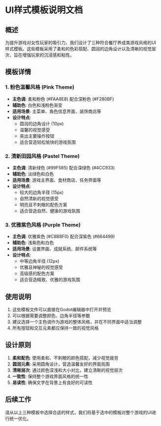 # UI样式模板说明文档

## 概述

为提升游戏对女性玩家的吸引力，我们设计了三种符合餐厅养成类游戏风格的UI样式模板。这些模板采用了柔和的色彩搭配、圆润的边角设计以及清晰的视觉层次，旨在增强玩家的沉浸感和粘性。

## 模板详情

### 1. 粉色温馨风格 (Pink Theme)
- **主色调**: 柔和粉色 (#FAA8E8) 配合深粉色 (#F280BF)
- **辅助色**: 白色和浅粉色渐变
- **适用场景**: 主菜单、角色信息界面、装饰商店等
- **设计特点**: 
  - 圆润的边角设计 (10px)
  - 温馨的视觉感受
  - 突出主要操作按钮
  - 适合营造轻松愉快的游戏氛围

### 2. 清新田园风格 (Pastel Theme)
- **主色调**: 清新绿色 (#99F585) 配合深绿色 (#4CC933)
- **辅助色**: 淡绿色和白色
- **适用场景**: 游戏主界面、食材商店、任务界面等
- **设计特点**:
  - 较大的边角半径 (15px)
  - 自然清新的视觉感受
  - 明亮且不刺眼的配色方案
  - 适合营造自然、健康的游戏氛围

### 3. 优雅紫色风格 (Purple Theme)
- **主色调**: 优雅紫色 (#C8B8F0) 配合深紫色 (#664499)
- **辅助色**: 浅紫色和白色
- **适用场景**: 设置界面、成就系统、邮件系统等
- **设计特点**:
  - 中等边角半径 (12px)
  - 优雅且神秘的视觉感受
  - 高级感的配色方案
  - 适合营造精致、优雅的游戏氛围

## 使用说明

1. 这些模板文件可以直接在Godot编辑器中打开并预览
2. 可以根据需要调整颜色、边角半径等参数
3. 建议选择一个主色调作为游戏的整体风格，并在不同界面中适当调整
4. 所有按钮和交互元素都应保持一致的视觉风格

## 设计原则

1. **柔和配色**: 使用柔和、不刺眼的颜色搭配，减少视觉疲劳
2. **圆润元素**: 采用圆角设计，营造温馨友好的界面氛围
3. **清晰层次**: 通过颜色深浅和大小对比，建立清晰的视觉层次
4. **一致性**: 保持整个游戏界面风格的统一性
5. **易读性**: 确保文字在背景上有良好的可读性

## 后续工作

请从以上三种模板中选择合适的样式，我们将基于选中的模板对整个游戏的UI进行统一优化。